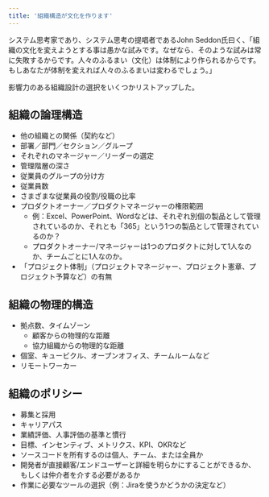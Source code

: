 ```yaml
---
title: '組織構造が文化を作ります'
---
```

システム思考家であり、システム思考の提唱者であるJohn Seddon氏曰く、「組織の文化を変えようとする事は愚かな試みです。なぜなら、そのような試みは常に失敗するからです。人々のふるまい（文化）は体制により作られるからです。もしあなたが体制を変えれば人々のふるまいは変わるでしょう。」

影響力のある組織設計の選択をいくつかリストアップした。

## 組織の論理構造
* 他の組織との関係（契約など）
* 部署／部門／セクション／グループ
* それぞれのマネージャー／リーダーの選定
* 管理階層の深さ
* 従業員のグループの分け方
* 従業員数
* さまざまな従業員の役割/役職の比率
* プロダクトオーナー／プロダクトマネージャーの権限範囲
  * 例：Excel、PowerPoint、Wordなどは、それぞれ別個の製品として管理されているのか、それとも「365」という1つの製品として管理されているのか？
  * プロダクトオーナー/マネージャーは1つのプロダクトに対して1人なのか、チームごとに1人なのか。
* 「プロジェクト体制」（プロジェクトマネージャー、プロジェクト憲章、プロジェクト予算など）の有無

## 組織の物理的構造
* 拠点数、タイムゾーン
  * 顧客からの物理的な距離
  * 協力組織からの物理的な距離
* 個室、キュービクル、オープンオフィス、チームルームなど
* リモートワーカー

## 組織のポリシー
* 募集と採用
* キャリアパス
* 業績評価、人事評価の基準と慣行
* 目標、インセンティブ、メトリクス、KPI、OKRなど
* ソースコードを所有するのは個人、チーム、または全員か
* 開発者が直接顧客/エンドユーザーと詳細を明らかにすることができるか、もしくは仲介者を介する必要があるか
* 作業に必要なツールの選択（例：Jiraを使うかどうかの決定など）
